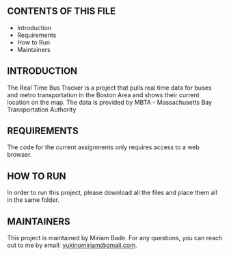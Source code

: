 CONTENTS OF THIS FILE
---------------------

 * Introduction
 * Requirements
 * How to Run
 * Maintainers
 
 INTRODUCTION
------------

The Real Time Bus Tracker is a project that pulls real time data for buses and metro transportation in the Boston Area  and shows their current location on the map. The data is provided by MBTA - Massachusetts Bay Transportation Authority

REQUIREMENTS
------------
The code for the current assignments only requires access to a web browser.

HOW TO RUN
------------
In order to run this project, please download all the files and place them all in the same folder. 
	

MAINTAINERS
------------
This project is maintained by Miriam Bade.
For any questions, you can reach out to me by email: yukinomiriam@gmail.com.
